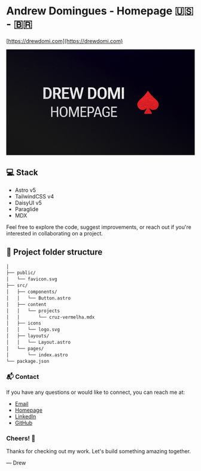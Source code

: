# Andrew Domingues - Homepage 🇺🇸 - 🇧🇷

[https://drewdomi.com](https://drewdomi.com)

![BANNER](public/card.png)

## 💻 Stack

- Astro v5
- TailwindCSS v4
- DaisyUI v5
- Paraglide
- MDX

Feel free to explore the code, suggest improvements, or reach out if you're interested in collaborating on a project.

## 🚀 Project folder structure

```txt
│
├── public/
│   └── favicon.svg
├── src/
│   ├── components/
│   │   └── Button.astro
│   ├── content
│   │   └── projects
│   │       └── cruz-vermelha.mdx
│   ├── icons
│   │   └── logo.svg
│   ├── layouts/
│   │   └── Layout.astro
│   └── pages/
│       └── index.astro
└── package.json
```

### 📬 Contact

If you have any questions or would like to connect, you can reach me at:

- [Email](mailto:contact@drewdomi.com)
- [Homepage](https://drewdomi.com)
- [LinkedIn](https://linkedin.com/in/drewdomi)
- [GitHub](https://github.com/drewdomi)

### Cheers! 🚀

Thanks for checking out my work. Let's build something amazing together.

— Drew

